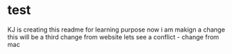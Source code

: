 # test
KJ is creating this readme for learning purpose
now i am makign a change
this will be a third change from website
lets see a conflict - change from mac


